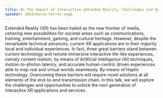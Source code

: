 ```yaml
---
title: On the Impact of Interactive eXtended Reality, Challenges and Opportunities
speaker: 2024/maria-torres-vega
---
```


Extended Reality  (XR) has been hailed as the new frontier of media, ushering new possibilities for societal areas such as communications, training, entertainment, gaming, and cultural heritage. However, despite the remarkable technical advances, current XR applications are in their majority local and individual experiences. In fact, three great barriers stand between current technology and remote immersive interactive life-like experiences, namely content realism, by means of Artificial Intelligence (AI) techniques, motion-to-photon latency, and accurate human-centric driven experiences able to map real and virtual worlds seamlessly. By means of Haptic technology. Overcoming these barriers will require novel solutions at all elements of the end-to-end transmission chain. In this talk, we will explore the challenges and opportunities to unlock the next generation of interactive XR applications and services.
